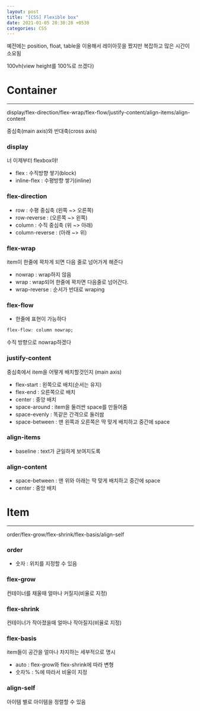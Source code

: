 ```yaml
---
layout: post
title: "[CSS] Flexible box"
date: 2021-01-05 20:30:28 +0530
categories: CSS
---
```


예전에는 position, float, table을 이용해서 레이아웃을 짰지만 복잡하고 많은 시간이 소요됨

100vh(view height를 100%로 쓰겠다)

# Container

---

display/flex-direction/flex-wrap/flex-flow/justify-content/align-items/align-content

중심축(main axis)와 반대축(cross axis)

### display

너 이제부터 flexbox야!

-   flex : 수직방향 쌓기(block)
-   inline-flex : 수평방향 쌓기(inline)

### flex-direction

-   row : 수평 중심축 (왼쪽 ~> 오른쪽)
-   row-reverse : (오른쪽 ~> 왼쪽)
-   column : 수직 중심축 (위 ~> 아래)
-   column-reverse : (아래 ~> 위)

### flex-wrap

item이 한줄에 꽉차게 되면 다음 줄로 넘어가게 해준다

-   nowrap : wrap하지 않음
-   wrap : wrap되어 한줄에 꽉차면 다음줄로 넘어간다.
-   wrap-reverse : 순서가 반대로 wraping

### flex-flow

-   한줄에 표현이 가능하다

```css
flex-flow: column nowrap;
```

수직 방향으로 nowrap하겠다

### justify-content

중심축에서 item을 어떻게 배치할것인지 (main axis)

-   flex-start : 왼쪽으로 배치(순서는 유지)
-   flex-end : 오른쪽으로 배치
-   center : 중앙 배치
-   space-around : item을 둘러싼 space를 만들어줌
-   space-evenly : 똑같은 간격으로 둘러쌈
-   space-between : 맨 왼쪽과 오른쪽은 딱 맞게 배치하고 중간에 space

### align-items

-   baseline : text가 균일하게 보여지도록

### align-content

-   space-between : 맨 위와 아래는 딱 맞게 배치하고 중간에 space
-   center : 중앙 배치

# Item

---

order/flex-grow/flex-shrink/flex-basis/align-self

### order

-   숫자 : 위치를 지정할 수 있음

### flex-grow

컨테이너를 채울때 얼마나 커질지(비율로 지정)

### flex-shrink

컨테이너가 작아졌을때 얼마나 작아질지(비율로 지정)

### flex-basis

item들이 공간을 얼마나 차지하는 세부적으로 명시

-   auto : flex-grow와 flex-shrink에 따라 변형
-   숫자% : %에 따라서 비율이 지정

### align-self

아이템 별로 아이템을 정렬할 수 있음
